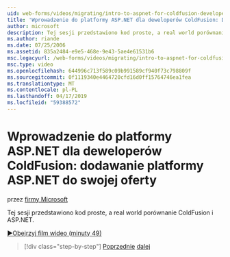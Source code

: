 ```yaml
---
uid: web-forms/videos/migrating/intro-to-aspnet-for-coldfusion-developers-adding-aspnet-to-your-repertoire
title: 'Wprowadzenie do platformy ASP.NET dla deweloperów ColdFusion: Dodawanie platformy ASP.NET do swojej oferty | Dokumentacja firmy Microsoft'
author: microsoft
description: Tej sesji przedstawiono kod proste, a real world porównanie ColdFusion i ASP.NET.
ms.author: riande
ms.date: 07/25/2006
ms.assetid: 835a2484-e9e5-468e-9e43-5ae4e61531b6
msc.legacyurl: /web-forms/videos/migrating/intro-to-aspnet-for-coldfusion-developers-adding-aspnet-to-your-repertoire
msc.type: video
ms.openlocfilehash: 644996c713f589c09b991589cf940f73c798809f
ms.sourcegitcommit: 0f1119340e4464720cfd16d0ff15764746ea1fea
ms.translationtype: MT
ms.contentlocale: pl-PL
ms.lasthandoff: 04/17/2019
ms.locfileid: "59388572"
---
```

# <a name="intro-to-aspnet-for-coldfusion-developers-adding-aspnet-to-your-repertoire"></a>Wprowadzenie do platformy ASP.NET dla deweloperów ColdFusion: dodawanie platformy ASP.NET do swojej oferty

przez [firmy Microsoft](https://github.com/microsoft)

Tej sesji przedstawiono kod proste, a real world porównanie ColdFusion i ASP.NET.

[&#9654;Obejrzyj film wideo (minuty 49)](https://channel9.msdn.com/Blogs/ASP-NET-Site-Videos/intro-to-aspnet-for-coldfusion-developers-adding-aspnet-to-your-repertoire)

> [!div class="step-by-step"]
> [Poprzednie](intro-to-aspnet-for-jsp-developers-building-applications.md)
> [dalej](introduction-to-aspnet-for-coldfusion-developers-building-an-aspnet-application.md)
